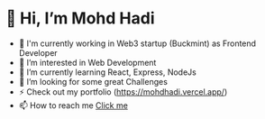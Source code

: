   #  👋 Hi, I’m Mohd Hadi
- 🔭 I'm currently working in Web3 startup (Buckmint) as Frontend Developer
- 👀 I’m interested in Web Development
- 🌱 I’m currently learning React, Express, NodeJs
- 💞️ I’m looking for some great Challenges
- ⚡ Check out my portfolio (https://mohdhadi.vercel.app/)
- 📫 How to reach me [Click me ](https://www.linkedin.com/in/mohd-hadi-5a4638226/)

<!---
mohdhadi01/mohdhadi01 is a ✨ special ✨ repository because its `README.md` (this file) appears on your GitHub profile.
You can click the Preview link to take a look at your changes.
--->
